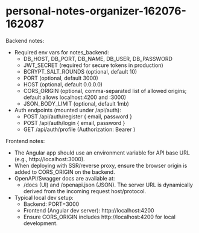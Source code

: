 # personal-notes-organizer-162076-162087

Backend notes:
- Required env vars for notes_backend:
  - DB_HOST, DB_PORT, DB_NAME, DB_USER, DB_PASSWORD
  - JWT_SECRET (required for secure tokens in production)
  - BCRYPT_SALT_ROUNDS (optional, default 10)
  - PORT (optional, default 3000)
  - HOST (optional, default 0.0.0.0)
  - CORS_ORIGIN (optional, comma-separated list of allowed origins; default allows localhost:4200 and :3000)
  - JSON_BODY_LIMIT (optional, default 1mb)
- Auth endpoints (mounted under /api/auth):
  - POST /api/auth/register { email, password }
  - POST /api/auth/login { email, password }
  - GET /api/auth/profile (Authorization: Bearer <token>)

Frontend notes:
- The Angular app should use an environment variable for API base URL (e.g., http://localhost:3000).
- When deploying with SSR/reverse proxy, ensure the browser origin is added to CORS_ORIGIN on the backend.
- OpenAPI/Swagger docs are available at:
  - /docs (UI) and /openapi.json (JSON). The server URL is dynamically derived from the incoming request host/protocol.
- Typical local dev setup:
  - Backend: PORT=3000
  - Frontend (Angular dev server): http://localhost:4200
  - Ensure CORS_ORIGIN includes http://localhost:4200 for local development.